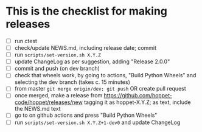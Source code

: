 # This is the checklist for making releases

- [ ] run ctest
- [ ] check/update NEWS.md, including release date; commit
- [ ] run `scripts/set-version.sh X.Y.Z`
- [ ] update ChangeLog as per suggestion, adding "Release 2.0.0"
- [ ] commit and push (on dev branch)
- [ ] check that wheels work, by going to actions, "Build Python Wheels"
      and selecting the dev branch (takes c. 15 minutes)
- [ ] from master `git merge origin/dev; git push` OR create pull request
- [ ] once merged, make a release from https://github.com/hoppet-code/hoppet/releases/new
      tagging it as hoppet-X.Y.Z; as text, include the NEWS.md text
- [ ] go to on github actions and press "Build Python Wheels"
- [ ] run `scripts/set-version.sh X.Y.Z+1-dev0` and update ChangeLog